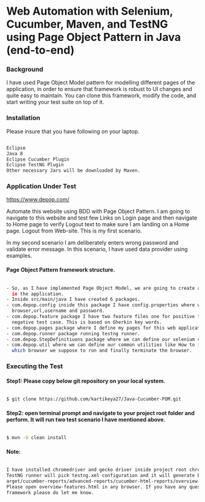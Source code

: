 # Web Automation with Selenium, Cucumber, Maven, and TestNG using Page Object Pattern in Java (end-to-end)


### Background

I have used Page Object Model pattern for modelling different pages of the application, in order to ensure that framework is robust to UI changes and quite easy to maintain. You can clone this framework, modify the code, and start writing your test suite on top of it. 


### Installation
Please insure that you have following on your laptop.

```sh

Eclipse
Java 8
Eclipse Cucumber Plugin
Eclipse TestNG Plugin
Other necessary Jars will be downloaded by Maven.

```

### Application Under Test

https://www.depop.com/

Automate this website using BDD with Page Object Pattern. I am  going to navigate to this website and test few Links on Login page and then navigate to Home page to verify Logout text to make sure I am landing on a Home page. Logout from Web-site. This is my first scenario.

In my second scenario I am deliberately enters wrong password and validate error message. In this scenario, I have used data provider using examples.

#### Page Object Pattern framework structure.

```sh

- So, as I have implemented Page Object Model, we are going to create a java class for each page 
  in the application.
- Inside src/main/java I have created 6 packages.
- com.depop.config inside this package I have config.properties where we can define our 
  browser,url,username and password.
- com.depop.feature package I have two feature files one for positive test case and one for 
  negative test case. This is based on Gherkin key words.
- com.depop.pages package where I define my pages for this web application.
- com.depop.runner package running testng runner.
- com.depop.StepDefinitiuons package where we can define our selenium code.
- com.depop.util where we can define our common utilities like How to initialize the browser, 
  which browser we suppose to run and finally terminate the browser.

```

### Executing the Test

#### Step1: Please copy below git repository on your local system.

```sh

$ git clone https://github.com/kartikeya27/Java-Cucumber-POM.git

```

#### Step2: open terminal prompt and navigate to your project root folder and perform. It will run two test scenario I have mentioned above.

```sh

$ mvn -U clean install

```

#### Note:

```sh

I have installed chromedriver and gecko driver inside project root chrome and Firefox folder. 
TestNG runner will pick testng.xml configuration and it will generate beautiful report inside 
arget/cucumber-reports/advanced-reports/cucumber-html-reports/overview-features.html. 
Please open overview-features.html in any browser. If you have any questions about this 
framework please do let me know.

```









